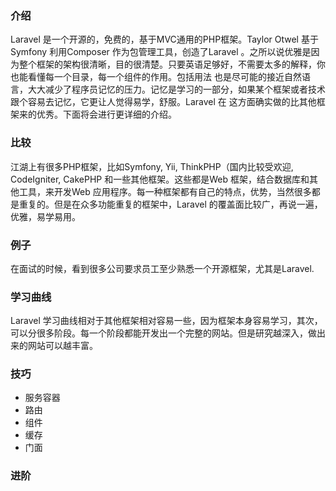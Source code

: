 ### 介绍
Laravel 是一个开源的，免费的，基于MVC通用的PHP框架。Taylor Otwel 基于Symfony 利用Composer 作为包管理工具，创造了Laravel 。之所以说优雅是因为整个框架的架构很清晰，目的很清楚。只要英语足够好，不需要太多的解释，你也能看懂每一个目录，每一个组件的作用。包括用法
也是尽可能的接近自然语言，大大减少了程序员记忆的压力。记忆是学习的一部分，如果某个框架或者技术跟个容易去记忆，它更让人觉得易学，舒服。Laravel 在
这方面确实做的比其他框架来的优秀。下面将会进行更详细的介绍。
### 比较
江湖上有很多PHP框架，比如Symfony, Yii, ThinkPHP（国内比较受欢迎, CodeIgniter, CakePHP 和一些其他框架。这些都是Web 框架，结合数据库和其他工具，来开发Web 应用程序。每一种框架都有自己的特点，优势，当然很多都是重复的。但是在众多功能重复的框架中，Laravel 的覆盖面比较广，再说一遍，优雅，易学易用。
### 例子
在面试的时候，看到很多公司要求员工至少熟悉一个开源框架，尤其是Laravel.
### 学习曲线

Laravel 学习曲线相对于其他框架相对容易一些，因为框架本身容易学习，其次，可以分很多阶段。每一个阶段都能开发出一个完整的网站。但是研究越深入，做出来的网站可以越丰富。
### 技巧
- 服务容器
- 路由
- 组件
- 缓存
- 门面

### 进阶
